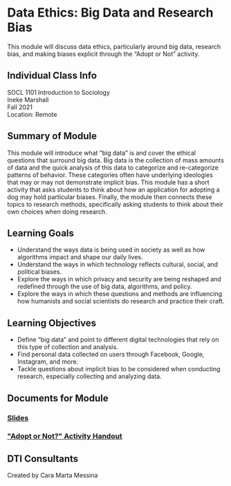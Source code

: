 # Data Ethics: Big Data and Research Bias
This module will discuss data ethics, particularly around big data, research bias, and making biases explicit through the “Adopt or Not” activity.

## Individual Class Info
SOCL 1101 Introduction to Sociology
<br>
Ineke Marshall
<br>
Fall 2021
<br>
Location: Remote
<br>

## Summary of Module
This module will introduce what “big data” is and cover the ethical questions that surround big data. Big data is the collection of mass amounts of data and the quick analysis of this data to categorize and re-categorize patterns of behavior. These categories often have underlying ideologies that may or may not demonstrate implicit bias. This module has a short activity that asks students to think about how an application for adopting a dog may hold particular biases. Finally, the module then connects these topics to research methods, specifically asking students to think about their own choices when doing research.

## Learning Goals
- Understand the ways data is being used in society as well as how algorithms impact and shape our daily lives.
- Understand the ways in which technology reflects cultural, social, and political biases.
- Explore the ways in which privacy and security are being reshaped and redefined through the use of big data, algorithms, and policy.
- Explore the ways in which these questions and methods are influencing how humanists and social scientists do research and practice their craft.

## Learning Objectives
- Define “big data” and point to different digital technologies that rely on this type of collection and analysis.
- Find personal data collected on users through Facebook, Google, Instagram, and more.
- Tackle questions about implicit bias to be considered when conducting research, especially collecting and analyzing data.

## Documents for Module

### [Slides](https://github.com/NULabNortheastern/digitalassignmentshowcase/blob/master/data-ethics/fa21-marshall-socl1101-dataethics/Data%20Ethics%20Slides%20intro%20to%20soc%20fall%202021%20pr%20marshall.pptx.pdf)

### ["Adopt or Not?" Activity Handout](https://github.com/NULabNortheastern/digitalassignmentshowcase/blob/master/data-ethics/fa21-marshall-socl1101-dataethics/intro%20to%20soc%20fall21%20pr%20marshall%20DE%20Adopt%20or%20Not_%20Handout.docx-2.pdf)

## DTI Consultants
Created by Cara Marta Messina

